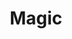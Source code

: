---
title: "Magic"

domain:
  grantedPower: |
    Use scrolls, wands, and other devices with spell completion or spell trigger activation as a wizard of one-half your cleric level (at least 1st level). For the purpose of using a scroll or other magic device, if you are also a wizard, actual wizard levels and these effective wizard levels stack.
  spells: |
     1. Magic Aura
     1. Identify
     1. Dispel Magic
     1. Imbue with Spell Ability
     1. Spell Resistance
     1. Antimagic Field
     1. Spell Turning
     1. Protection from Spells
     1. Mage's Disjunction
---